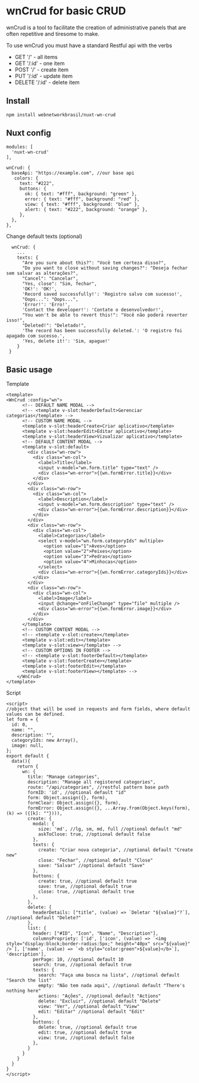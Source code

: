 # wnCrud for basic CRUD
wnCrud is a tool to facilitate the creation of administrative panels that are often repetitive and tiresome to make.

To use wnCrud you must have a standard Restful api with the verbs 
- GET '/' - all items
- GET '/:id' - one item
- POST '/' - create item
- PUT '/:id' - update item
- DELETE '/:id' - delete item

## Install

    npm install webnetworkbrasil/nuxt-wn-crud

## Nuxt config

    modules: [
      'nuxt-wn-crud'
    ],
    
    wnCrud: {
      baseApi: "https://example.com", //our base api
       colors: {
         text: "#222",
         buttons: {
           ok: { text: "#fff", background: "green" },
           error: { text: "#fff", background: "red" },
           view: { text: "#fff", background: "blue" },
           alert: { text: "#222", background: "orange" },
         },
      },
    },
      
Change default texts (optional)
      
      wnCrud: {
        ...
        texts: {
          "Are you sure about this?": "Você tem certeza disso?",
          "Do you want to close without saving changes?": "Deseja fechar sem salvar as alterações?",
          "Cancel": "Cancelar",
          "Yes, close": "Sim, fechar",
          'OK!': 'OK!',
          'Record saved successfully!': 'Registro salvo com sucesso!',
          "Oops...": "Oops...",
          'Error!': 'Erro!',
          'Contact the developer!': 'Contate o desenvolvedor!',
          "You won't be able to revert this!": "Você não poderá reverter isso!",
          "Deleted!": "Deletado!",
          'The record has been successfully deleted.': 'O registro foi apagado com sucesso.',
          'Yes, delete it!': 'Sim, apague!'
        }
     }

## Basic usage

Template

    <template>
    <WnCrud :config="wn">
          <!-- DEFAULT NAME MODAL -->
          <!-- <template v-slot:headerDefault>Gerenciar categorias</template> -->
          <!-- CUSTOM NAME MODAL -->
          <template v-slot:headerCreate>Criar aplicativo</template>
          <template v-slot:headerEdit>Editar aplicativo</template>
          <template v-slot:headerView>Vizualizar aplicativo</template>
          <!-- DEFAULT CONTENT MODAL -->
          <template v-slot:default>
            <div class="wn-row">
              <div class="wn-col">
                <label>Title</label>
                <input v-model="wn.form.title" type="text" />
                <div class="wn-error">{{wn.formError.title}}</div>
              </div>
            </div>
            <div class="wn-row">
              <div class="wn-col">
                <label>Description</label>
                <input v-model="wn.form.description" type="text" />
                <div class="wn-error">{{wn.formError.description}}</div>
              </div>
            </div>
            <div class="wn-row">
              <div class="wn-col">
                <label>Categorias</label>
                <select v-model="wn.form.categoryIds" multiple>
                  <option value="1">Aves</option>
                  <option value="2">Peixes</option>
                  <option value="3">Pedras</option>
                  <option value="4">Minhocas</option>
                </select>
                <div class="wn-error">{{wn.formError.categoryIds}}</div>
              </div>
            </div>
            <div class="wn-row">
              <div class="wn-col">
                <label>Image</label>
                <input @change="onFileChange" type="file" multiple />
                <div class="wn-error">{{wn.formError.image}}</div>
              </div>
            </div>
          </template>
          <!-- CUSTOM CONTENT MODAL -->
          <!-- <template v-slot:create></template>
          <template v-slot:edit></template>
          <template v-slot:view></template> -->
          <!-- CUSTOM OPTIONS IN FOOTER -->
          <!-- <template v-slot:footerDefault></template>
          <template v-slot:footerCreate></template>
          <template v-slot:footerEdit></template>
          <template v-slot:footerView></template> -->
        </WnCrud>
    </template>

Script

    <script>
    //object that will be used in requests and form fields, where default values ​​can be defined. 
    let form = {
      id: 0,
      name: "",
      description: "",
      categoryIds: new Array(),
      image: null,
    };
    export default {
      data(){
        return {
          wn: {
            title: "Manage categories",
            description: "Manage all registered categories",
            route: "/api/categories", //restful pattern base path
            formID: 'id', //optional default "id"
            form: Object.assign({}, form),
            formClear: Object.assign({}, form),
            formError: Object.assign({}, ...Array.from(Object.keys(form), (k) => ({[k]: ""}))),
            create: {
              modal: {
                size: 'md', //lg, sm, md, full //optional default "md"
                askToClose: true, //optional default false
              },
              texts: {
                create: "Criar nova categoria", //optional default "Create new"
                close: "Fechar", //optional default "Close"
                save: "Salvar" //optional default "Save"
              },
              buttons: {
                create: true, //optional default true
                save: true, //optional default true
                close: true, //optional default true
              },
            },
            delete: {
              headerDetails: ["title", (value) => `Deletar "${value}"?`], //optional default "Delete?"
            },
            list: {
              header: ["#ID", "Icon", "Name", "Description"],
              columnsPropriety: ['id', ['icon', (value) => `<img style="display:block;border-radius:5px;" height="40px" src="${value}" />`], ['name', (value) => `<b style="color:green">${value}</b>`], 'description'],
              perPage: 10, //optional default 10
              search: true, //optional default true
              texts: {
                search: "Faça uma busca na lista", //optional default "Search the list"
                empty: "Não tem nada aqui", //optional default "There's nothing here"
                actions: "Ações", //optional default "Actions"
                delete: "Excluir", //optional default "Delete"
                view: "Ver", //optional default "View"
                edit: "Editar" //optional default "Edit"
              },
              buttons: {
                delete: true, //optional default true
                edit: true, //optional default true
                view: true, //optional default false
              },
            }
          }
        }
      }
    }
    </script>
